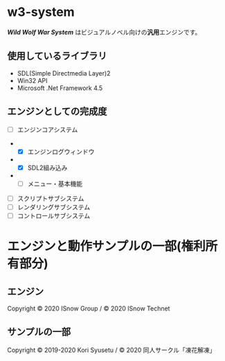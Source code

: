# w3-system
***Wild Wolf War System*** はビジュアルノベル向けの**汎用**エンジンです。
## 使用しているライブラリ
- SDL(Simple Directmedia Layer)2
- Win32 API
- Microsoft .Net Framework 4.5
## エンジンとしての完成度
- [ ] エンジンコアシステム
- - [x] エンジンログウィンドウ
- - [x] SDL2組み込み
- - [ ] メニュー・基本機能
- [ ] スクリプトサブシステム
- [ ] レンダリングサブシステム
- [ ] コントロールサブシステム
# エンジンと動作サンプルの一部(権利所有部分)
## エンジン
Copyright &copy; 2020 ISnow Group / &copy; 2020 ISnow Technet
## サンプルの一部
Copyright &copy; 2019-2020 Kori Syusetu / &copy; 2020 同人サークル「凍花解凍」
